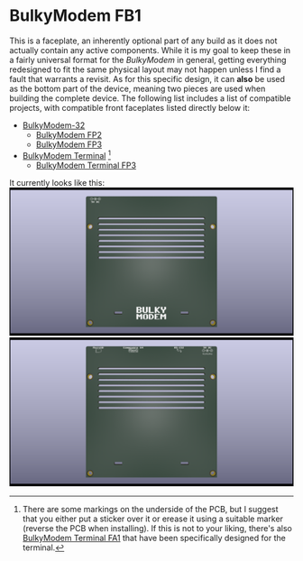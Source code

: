 # BulkyModem FB1
This is a faceplate, an inherently optional part of any build as it does not actually contain any active components. While it is my goal to keep these in a fairly universal format for the *BulkyModem* in general, getting everything redesigned to fit the same physical layout may not happen unless I find a fault that warrants a revisit. As for this specific design, it can **also** be used as the bottom part of the device, meaning two pieces are used when building the complete device. The following list includes a list of compatible projects, with compatible front faceplates listed directly below it:
- [BulkyModem-32](https://github.com/tebl/BulkyModem/tree/main/BulkyModem-32%20Module)
  - [BulkyModem FP2](https://github.com/tebl/BulkyModem/tree/main/faceplates/BulkyModem%20FP2)
  - [BulkyModem FP3](https://github.com/tebl/BulkyModem/tree/main/faceplates/BulkyModem%20FP3)
- [BulkyModem Terminal](https://github.com/tebl/BulkyModem/tree/main/BulkyModem%20Terminal) [^1]
  - [BulkyModem Terminal FP3](https://github.com/tebl/BulkyModem/tree/main/faceplates/BulkyModem%20Terminal%20FP3)

It currently looks like this:
![Preview](https://raw.githubusercontent.com/tebl/BulkyModem/main/gallery/BulkyModem%20FB1.png)
![Preview](https://raw.githubusercontent.com/tebl/BulkyModem/main/gallery/BulkyModem%20FB1_B.png)

[^1]: There are some markings on the underside of the PCB, but I suggest that you either put a sticker over it or erease it using a suitable marker (reverse the PCB when installing). If this is not to your liking, there's also [BulkyModem Terminal FA1](https://github.com/tebl/BulkyModem/tree/main/faceplates/BulkyModem%20Terminal%20FA1) that have been specifically designed for the terminal.
